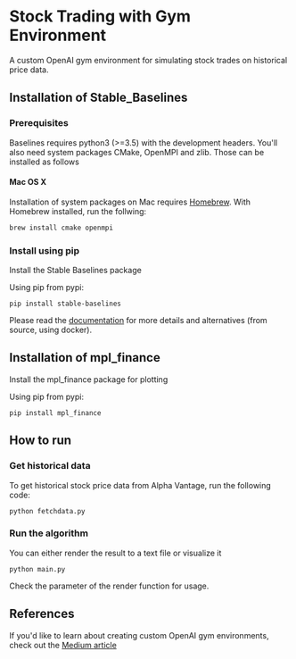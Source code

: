 # Stock Trading with Gym Environment
A custom OpenAI gym environment for simulating stock trades on historical price data.

## Installation of Stable_Baselines

### Prerequisites
Baselines requires python3 (>=3.5) with the development headers. You'll also need system packages CMake, OpenMPI and zlib. Those can be installed as follows

#### Mac OS X
Installation of system packages on Mac requires [Homebrew](https://brew.sh). With Homebrew installed, run the follwing:
```bash
brew install cmake openmpi
```
### Install using pip
Install the Stable Baselines package

Using pip from pypi:
```
pip install stable-baselines
```

Please read the [documentation](https://stable-baselines.readthedocs.io/) for more details and alternatives (from source, using docker).

## Installation of mpl_finance
Install the mpl_finance package for plotting

Using pip from pypi:
```
pip install mpl_finance
```

## How to run

### Get historical data
To get historical stock price data from Alpha Vantage, run the following code:
```
python fetchdata.py
```

### Run the algorithm
You can either render the result to a text file or visualize it
```
python main.py
```
Check the parameter of the render function for usage.

## References

If you'd like to learn about creating custom OpenAI gym environments, 
check out the [Medium article](https://medium.com/@adamjking3/creating-a-custom-openai-gym-environment-for-stock-trading-be532be3910e)
